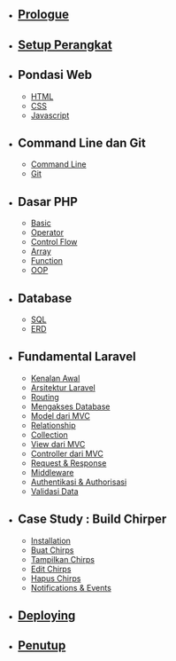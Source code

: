 -   ## [Prologue](/welcome)

-   ## [Setup Perangkat](/setup)

-   ## Pondasi Web
    -   [HTML](/basic/html)
    -   [CSS](/basic/css)
    -   [Javascript](/basic/js)

-   ## Command Line dan Git
    -   [Command Line](/basic/cli)
    -   [Git](/basic/git)

-   ## Dasar PHP
    -   [Basic](/php/basic)
    -   [Operator](/php/operator)
    -   [Control Flow](/php/control-flow)
    -   [Array](/php/array)
    -   [Function](/php/function)
    -   [OOP](/php/oop)

-   ## Database
    -   [SQL](/basic/sql)
    -   [ERD](/basic/erd)

-   ## Fundamental Laravel
    -   [Kenalan Awal](/laravel/intro)
    -   [Arsitektur Laravel](/laravel/intro)
    -   [Routing](/laravel/intro)
    -   [Mengakses Database](/laravel/intro)
    -   [Model dari MVC](/laravel/intro)
    -   [Relationship](/laravel/intro)
    -   [Collection](/laravel/intro)
    -   [View dari MVC](/laravel/intro)
    -   [Controller dari MVC](/laravel/intro)
    -   [Request & Response](/laravel/intro)
    -   [Middleware](/laravel/intro)
    -   [Authentikasi & Authorisasi](/laravel/intro)
    -   [Validasi Data](/laravel/intro)
-   ## Case Study : Build Chirper
    -   [Installation](/chirper/installation)
    -   [Buat Chirps](/chirper/creating-chirps)
    -   [Tampilkan Chirps](/chirper/showing-chirps)
    -   [Edit Chirps](/chirper/editing-chirps)
    -   [Hapus Chirps](/chirper/deleting-chirps)
    -   [Notifications & Events](/chirper/notifications-and-events)

-   ## [Deploying](/deploying)
-   ## [Penutup](/conclusion)
